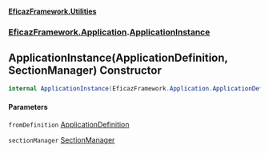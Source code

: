#### [EficazFramework.Utilities](EficazFrameworkUtilities.md 'EficazFramework Utilities')
### [EficazFramework.Application](EficazFrameworkUtilities.md#EficazFramework.Application 'EficazFramework.Application').[ApplicationInstance](EficazFramework.Application/ApplicationInstance.md 'EficazFramework.Application.ApplicationInstance')

## ApplicationInstance(ApplicationDefinition, SectionManager) Constructor

```csharp
internal ApplicationInstance(EficazFramework.Application.ApplicationDefinition fromDefinition, EficazFramework.Application.SectionManager sectionManager);
```
#### Parameters

<a name='EficazFramework.Application.ApplicationInstance.ApplicationInstance(EficazFramework.Application.ApplicationDefinition,EficazFramework.Application.SectionManager).fromDefinition'></a>

`fromDefinition` [ApplicationDefinition](EficazFramework.Application/ApplicationDefinition.md 'EficazFramework.Application.ApplicationDefinition')

<a name='EficazFramework.Application.ApplicationInstance.ApplicationInstance(EficazFramework.Application.ApplicationDefinition,EficazFramework.Application.SectionManager).sectionManager'></a>

`sectionManager` [SectionManager](EficazFramework.Application/SectionManager.md 'EficazFramework.Application.SectionManager')
